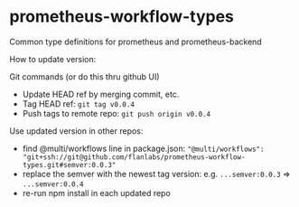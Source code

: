 # prometheus-workflow-types
Common type definitions for prometheus and prometheus-backend

How to update version:

Git commands (or do this thru github UI)
- Update HEAD ref by merging commit, etc.
- Tag HEAD ref: `git tag v0.0.4`
- Push tags to remote repo: `git push origin v0.0.4`

Use updated version in other repos:
- find @multi/workflows line in package.json:
  `"@multi/workflows": "git+ssh://git@github.com/flanlabs/prometheus-workflow-types.git#semver:0.0.3"`
- replace the semver with the newest tag version: e.g. `...semver:0.0.3` => `...semver:0.0.4`
- re-run npm install in each updated repo
